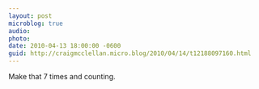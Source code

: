 ```yaml
---
layout: post
microblog: true
audio: 
photo: 
date: 2010-04-13 18:00:00 -0600
guid: http://craigmcclellan.micro.blog/2010/04/14/t12188097160.html
---
```

Make that 7 times and counting.
